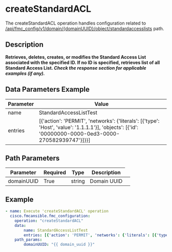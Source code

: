 # createStandardACL

The createStandardACL operation handles configuration related to [/api/fmc_config/v1/domain/{domainUUID}/object/standardaccesslists](/paths//api/fmc_config/v1/domain/{domain_uuid}/object/standardaccesslists.md) path.&nbsp;
## Description
**Retrieves, deletes, creates, or modifies the Standard Access List associated with the specified ID. If no ID is specified, retrieves list of all Standard Access List. _Check the response section for applicable examples (if any)._**

## Data Parameters Example
| Parameter | Value |
| --------- | -------- |
| name | StandardAccessListTest |
| entries | [{'action': 'PERMIT', 'networks': {'literals': [{'type': 'Host', 'value': '1.1.1.1'}], 'objects': [{'id': '00000000-0000-0ed3-0000-270582939747'}]}}] |

## Path Parameters
| Parameter | Required | Type | Description |
| --------- | -------- | ---- | ----------- |
| domainUUID | True | string <td colspan=3> Domain UUID |

## Example
```yaml
- name: Execute 'createStandardACL' operation
  cisco.fmcansible.fmc_configuration:
    operation: "createStandardACL"
    data:
        name: StandardAccessListTest
        entries: [{'action': 'PERMIT', 'networks': {'literals': [{'type': 'Host', 'value': '1.1.1.1'}], 'objects': [{'id': '00000000-0000-0ed3-0000-270582939747'}]}}]
    path_params:
        domainUUID: "{{ domain_uuid }}"

```